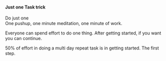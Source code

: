 #### Just one Task trick

Do just one  
One pushup, one minute meditation, one minute of work. 

Everyone can spend effort to do one thing. After getting started, if you want you can continue. 

50% of effort in doing a multi day repeat task is in getting started. The first step.
